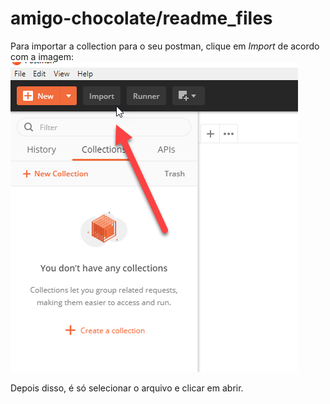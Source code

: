 #  amigo-chocolate/readme_files

Para importar a collection para o seu postman, clique em *Import* de acordo com a imagem:
![Como importar a collection no postman](./img/import_postman.png "Importar Collection")

Depois disso, é só selecionar o arquivo e clicar em abrir. 
